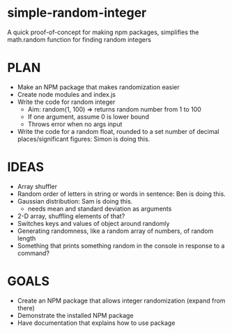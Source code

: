# simple-random-integer

A quick proof-of-concept for making npm packages, simplifies the math.random function for finding random integers

# PLAN

- Make an NPM package that makes randomization easier
- Create node modules and index.js
- Write the code for random integer
  - Aim: random(1, 100) => returns random number from 1 to 100
  - If one argument, assume 0 is lower bound
  - Throws error when no args input
 - Write the code for a random float, rounded to a set number of decimal places/significant figures: Simon is doing this.

# IDEAS

- Array shuffler
- Random order of letters in string or words in sentence: Ben is doing this.
- Gaussian distribution: Sam is doing this.
  - needs mean and standard deviation as arguments
- 2-D array, shuffling elements of that?
- Switches keys and values of object around randomly
- Generating randomness, like a random array of numbers, of random length
- Something that prints something random in the console in response to a command?

# GOALS

- Create an NPM package that allows integer randomization (expand from there)
- Demonstrate the installed NPM package
- Have documentation that explains how to use package
